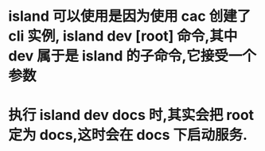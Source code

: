 # island 可以使用是因为使用 cac 创建了 cli 实例, island dev [root] 命令,其中 dev 属于是 island 的子命令,它接受一个参数

# 执行 island dev docs 时,其实会把 root 定为 docs,这时会在 docs 下启动服务.

